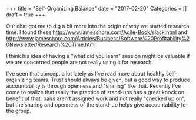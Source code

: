 +++
title = "Self-Organizing Balance"
date = "2017-02-20"
Categories = []
draft = true
+++

Our chat got me to dig a bit more into the origin of why we started research
time. I found these http://www.jamesshore.com/Agile-Book/slack.html and
http://www.jamesshore.com/Articles/Business/Software%20Profitability%20Newsletter/Research%20Time.html

I think his idea of having a "what did you learn" session might be valuable if
we are concerned people are not really using it for research.

I've seen that concept a lot lately as I've read more about healthy
self-organizing teams. Trust should always be given, but a good way to produce
accountability is through openness and "sharing" like that. Recently I've come
to realize that really the practice of stand-ups has a great knock on benefit of
that: pairs aren't assigned work and not really "checked up on", but the sharing
and openness of the stand-up helps give accountability to the group.
